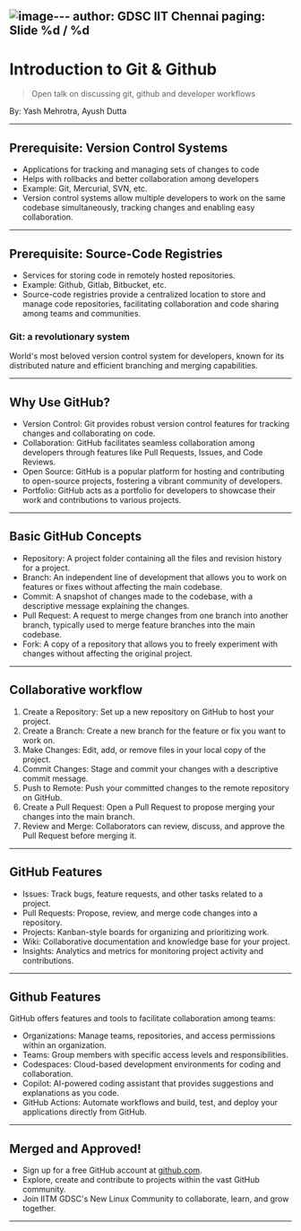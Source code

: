 ![image](https://github.com/Spirizeon/GDSC-slides/assets/123345456/1308aa36-f701-4e26-9857-815d2585cdf3)---
author: GDSC IIT Chennai
paging: Slide %d / %d
---

# Introduction to Git & Github

> Open talk on discussing git, github and developer workflows

By: Yash Mehrotra, Ayush Dutta 

---

## Prerequisite: Version Control Systems
+ Applications for tracking and managing sets of changes to code
+ Helps with rollbacks and better collaboration among developers
+ Example: Git, Mercurial, SVN, etc.
+ Version control systems allow multiple developers to work on the same codebase simultaneously, tracking changes and enabling easy collaboration.

---

## Prerequisite: Source-Code Registries
+ Services for storing code in remotely hosted repositories.
+ Example: Github, Gitlab, Bitbucket, etc.
+ Source-code registries provide a centralized location to store and manage code repositories, facilitating collaboration and code sharing among teams and communities.

### Git: a revolutionary system
World's most beloved version control system for developers, known for its distributed nature and efficient branching and merging capabilities.

---
## Why Use GitHub?

+ Version Control: Git provides robust version control features for tracking changes and collaborating on code.
+ Collaboration: GitHub facilitates seamless collaboration among developers through features like Pull Requests, Issues, and Code Reviews.
+ Open Source: GitHub is a popular platform for hosting and contributing to open-source projects, fostering a vibrant community of developers.
+ Portfolio: GitHub acts as a portfolio for developers to showcase their work and contributions to various projects.

---

## Basic GitHub Concepts

+ Repository: A project folder containing all the files and revision history for a project.
+ Branch: An independent line of development that allows you to work on features or fixes without affecting the main codebase.
+ Commit: A snapshot of changes made to the codebase, with a descriptive message explaining the changes.
+ Pull Request: A request to merge changes from one branch into another branch, typically used to merge feature branches into the main codebase.
+ Fork: A copy of a repository that allows you to freely experiment with changes without affecting the original project.

---

## Collaborative workflow

1. Create a Repository: Set up a new repository on GitHub to host your project.
2. Create a Branch: Create a new branch for the feature or fix you want to work on.
3. Make Changes: Edit, add, or remove files in your local copy of the project.
4. Commit Changes: Stage and commit your changes with a descriptive commit message.
5. Push to Remote: Push your committed changes to the remote repository on GitHub.
6. Create a Pull Request: Open a Pull Request to propose merging your changes into the main branch.
7. Review and Merge: Collaborators can review, discuss, and approve the Pull Request before merging it.

---

## GitHub Features

+ Issues: Track bugs, feature requests, and other tasks related to a project.
+ Pull Requests: Propose, review, and merge code changes into a repository.
+ Projects: Kanban-style boards for organizing and prioritizing work.
+ Wiki: Collaborative documentation and knowledge base for your project.
+ Insights: Analytics and metrics for monitoring project activity and contributions.

---

## Github Features

GitHub offers features and tools to facilitate collaboration among teams:
+ Organizations: Manage teams, repositories, and access permissions within an organization.
+ Teams: Group members with specific access levels and responsibilities.
+ Codespaces: Cloud-based development environments for coding and collaboration.
+ Copilot: AI-powered coding assistant that provides suggestions and explanations as you code.
+ GitHub Actions: Automate workflows and build, test, and deploy your applications directly from GitHub.

---

## Merged and Approved!

+ Sign up for a free GitHub account at [github.com](https://github.com/join).
+ Explore, create and contribute to projects within the vast GitHub community.
+ Join IITM GDSC's New Linux Community to collaborate, learn, and grow together.

---
